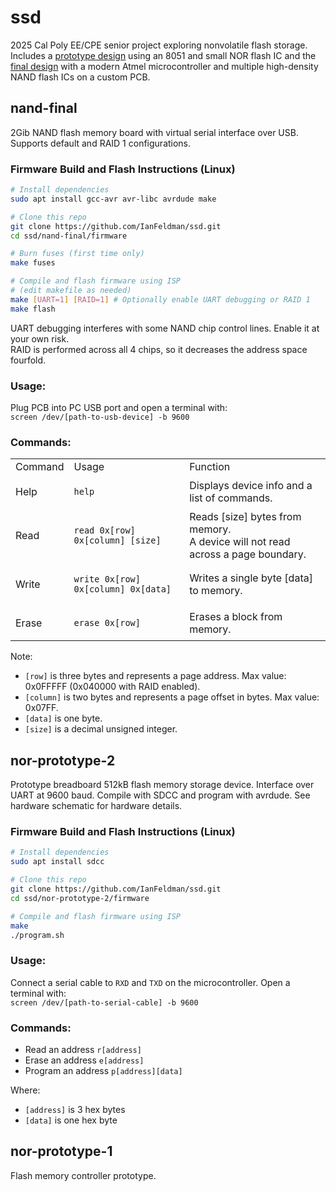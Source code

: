 # ssd
2025 Cal Poly EE/CPE senior project exploring nonvolatile flash storage. Includes a [prototype design](#nor-prototype-2) using an 8051 and small NOR flash IC and the [final design](#nand-final) with a modern Atmel microcontroller and multiple high-density NAND flash ICs on a custom PCB.

## nand-final
2Gib NAND flash memory board with virtual serial interface over USB. Supports default and RAID 1 configurations.

### Firmware Build and Flash Instructions (Linux)
```sh
# Install dependencies
sudo apt install gcc-avr avr-libc avrdude make

# Clone this repo
git clone https://github.com/IanFeldman/ssd.git
cd ssd/nand-final/firmware

# Burn fuses (first time only)
make fuses

# Compile and flash firmware using ISP
# (edit makefile as needed)
make [UART=1] [RAID=1] # Optionally enable UART debugging or RAID 1
make flash
```

UART debugging interferes with some NAND chip control lines. Enable it at your own risk.\
RAID is performed across all 4 chips, so it decreases the address space fourfold.

### Usage:
Plug PCB into PC USB port and open a terminal with:\
```screen /dev/[path-to-usb-device] -b 9600```

### Commands:
<table>

<tr>
<td>Command</td>
<td>Usage</td>
<td>Function</td>
</tr>
<tr>
<td>Help</td>
<td>
  
```help```
</td>
<td>Displays device info and a list of commands.</td>
</tr>
<tr>
<td>Read</td>
<td>
  
```read 0x[row] 0x[column] [size]```
</td>
<td>Reads [size] bytes from memory.<br>A device will not read across a page boundary.</td>
</tr>
<tr>
<td>Write</td>
<td>
  
```write 0x[row] 0x[column] 0x[data]```
</td>
<td>Writes a single byte [data] to memory.</td>
</tr>
<tr>
<td>Erase</td>
<td>
  
```erase 0x[row]```
</td>
<td>Erases a block from memory.</td>
</tr>
</table>

Note:
- ```[row]``` is three bytes and represents a page address. Max value: 0x0FFFFF (0x040000 with RAID enabled).
- ```[column]``` is two bytes and represents a page offset in bytes. Max value: 0x07FF.
- ```[data]``` is one byte.
- ```[size]``` is a decimal unsigned integer.


## nor-prototype-2
Prototype breadboard 512kB flash memory storage device. Interface over UART at 9600 baud. Compile with SDCC and program with avrdude. See hardware schematic for hardware details.

### Firmware Build and Flash Instructions (Linux)
```sh
# Install dependencies
sudo apt install sdcc

# Clone this repo
git clone https://github.com/IanFeldman/ssd.git
cd ssd/nor-prototype-2/firmware

# Compile and flash firmware using ISP
make
./program.sh
```

### Usage:
Connect a serial cable to ```RXD``` and ```TXD``` on the microcontroller. Open a terminal with:\
```screen /dev/[path-to-serial-cable] -b 9600```

### Commands:
- Read an address ```r[address]```
- Erase an address ```e[address]```
- Program an address ```p[address][data]```

Where:
- ```[address]``` is 3 hex bytes
- ```[data]``` is one hex byte

## nor-prototype-1
Flash memory controller prototype.

